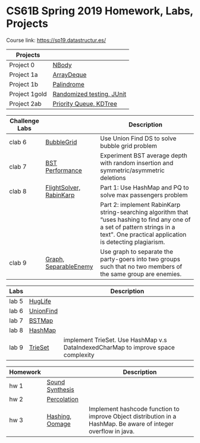 # CS61B Spring 2019 Homework, Labs, Projects
Course link: https://sp19.datastructur.es/

|Projects|         |
|---------|---------|
| Project 0    |[NBody](https://github.com/HUA1846/CS61B_Self_Study/tree/main/Project_0)
| Project 1a   |[ArrayDeque](https://github.com/HUA1846/CS61B_Self_Study/tree/main/Project_1a)
| Project 1b    |[Palindrome](https://github.com/HUA1846/CS61B_Self_Study/tree/main/project_1b)
| Project 1gold |[Randomized testing, JUnit](https://github.com/HUA1846/CS61B_Self_Study/tree/main/project_1gold)
| Project 2ab    |[Priority Queue, KDTree](https://github.com/HUA1846/CS61B_Self_Study/tree/main/proj2ab/bearmaps)

|Challenge Labs|         |Description |
|--------------|---------|-----------------|
| clab 6    |[BubbleGrid](https://github.com/HUA1846/CS61B_Self_Study/tree/main/clab6%20-BubbleGrid)|Use Union Find DS to solve bubble grid problem
| clab 7    |[BST Performance](https://github.com/HUA1846/CS61B_Self_Study/tree/main/clab7)|Experiment BST average depth with random insertion and symmetric/asymmetric deletions 
| clab 8    |[FlightSolver, RabinKarp](https://github.com/HUA1846/Berkeley_CS61B_Spring2019/tree/main/clab8)|Part 1: Use HashMap and PQ to solve max passengers problem
|           ||Part 2: implement RabinKarp string-searching algorithm that “uses hashing to find any one of a set of pattern strings in a text”. One practical application is detecting plagiarism.
| clab 9    |[Graph, SeparableEnemy](https://github.com/HUA1846/Berkeley_CS61B_Spring2019/tree/main/clab9)|Use graph to separate the party-goers into two groups such that no two members of the same group are enemies.

|Labs |             | Description |
|---------|---------|-------------|
| lab 5    |[HugLife](https://github.com/HUA1846/CS61B_Self_Study/tree/main/lab5) |
| lab 6    |[UnionFind](https://github.com/HUA1846/CS61B_Self_Study/tree/main/lab6%20UnionFind) |
| lab 7    |[BSTMap](https://github.com/HUA1846/CS61B_Self_Study/tree/main/lab7) |
| lab 8    |[HashMap](https://github.com/HUA1846/Berkeley_CS61B_Spring2019/tree/main/lab8) |
| lab 9    |[TrieSet](https://github.com/HUA1846/Berkeley_CS61B_Spring2019/tree/main/lab9) |implement TrieSet. Use HashMap v.s DataIndexedCharMap to improve space complexity

|Homework |         | Description |
|---------|---------|-------------|
| hw 1    |[Sound Synthesis](https://github.com/HUA1846/CS61B_Self_Study/tree/main/hw1%20-%20Sound%20Synthesis)
| hw 2    |[Percolation](https://github.com/HUA1846/CS61B_Self_Study/tree/main/hw2)
| hw 3    |[Hashing, Oomage](https://github.com/HUA1846/Berkeley_CS61B_Spring2019/tree/main/hw3%20-%20Hashing/hw3/hash)|Implement hashcode function to improve Object distribution in a HashMap. Be aware of integer overflow in java.
